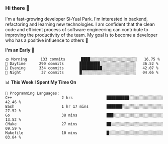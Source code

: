 ### Hi there 👋


I'm a fast-growing developer Si-Yual Park. I'm interested in backend, refactoring and learning new technologies. I am confident that the clean code and efficient process of software engineering can contribute to improving the productivity of the team. My goal is to become a developer who has a positive influence to others 🔭

<!--START_SECTION:waka-->
**I'm an Early 🐤** 

```text
🌞 Morning      133 commits       ████░░░░░░░░░░░░░░░░░░░░░   16.75 % 
🌆 Daytime      290 commits       █████████░░░░░░░░░░░░░░░░   36.52 % 
🌃 Evening      334 commits       ██████████░░░░░░░░░░░░░░░   42.07 % 
🌙 Night         37 commits       █░░░░░░░░░░░░░░░░░░░░░░░░   04.66 % 

```


📊 **This Week I Spent My Time On** 

```text
💬 Programming Languages: 
C++                      2 hrs               ██████████░░░░░░░░░░░░░░░   42.46 % 
Bash                     1 hr 17 mins        ███████░░░░░░░░░░░░░░░░░░   27.52 % 
Go                       38 mins             ███░░░░░░░░░░░░░░░░░░░░░░   13.52 % 
CMake                    27 mins             ██░░░░░░░░░░░░░░░░░░░░░░░   09.59 % 
Makefile                 10 mins             █░░░░░░░░░░░░░░░░░░░░░░░░   03.84 % 

```


<!--END_SECTION:waka-->
